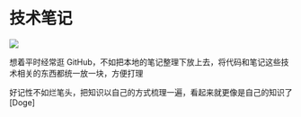 # 技术笔记

![](http://n.sinaimg.cn/sinacn20191114ac/200/w640h360/20191114/8c3a-iikmuth7233190.jpg)

想着平时经常逛 GitHub，不如把本地的笔记整理下放上去，将代码和笔记这些技术相关的东西都统一放一块，方便打理

好记性不如烂笔头，把知识以自己的方式梳理一遍，看起来就更像是自己的知识了 [Doge]
